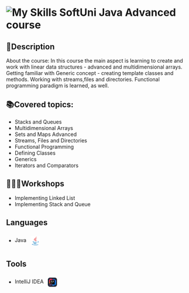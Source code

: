 # ![My Skills](https://skillicons.dev/icons?i=java) SoftUni Java Advanced course

## 🧾Description 
About the course:
In this course the main aspect is learning to create and work with linear data structures - advanced and multidimensional arrays. Getting familiar with Generic concept - creating template classes and methods.
Working with streams,files and directories.
Functional programming paradigm is learned, as well.

## 📚Covered topics:
- Stacks and Queues
- Multidimensional Arrays
- Sets and Maps Advanced
- Streams, Files and Directories
- Functional Programming
- Defining Classes
- Generics
- Iterators and Comparators

## 👨🏼‍🏫Workshops
- Implementing Linked List
- Implementing Stack and Queue

## Languages
- Java <img align="center" style="margin:0.5rem" src="https://github.com/devicons/devicon/blob/master/icons/java/java-original.svg" width="25" height="25"/>

## Tools
- IntelliJ IDEA <img align="center" style="margin:0.5rem" src="https://github.com/tandpfun/skill-icons/blob/main/icons/Idea-Dark.svg" width="25" height="25"/>
